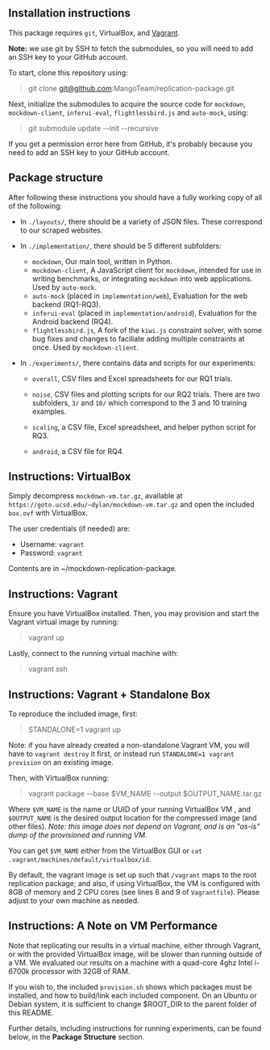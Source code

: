 ## Installation instructions

This package requires `git`, VirtualBox, and [Vagrant](https://www.vagrantup.com). 

**Note:** we use git by SSH to fetch the submodules, so you will need to add an SSH key to your GitHub account.

To start, clone this repository using: 

> git clone git@github.com:MangoTeam/replication-package.git

Next, initialize the submodules to acquire the source code for `mockdown`, `mockdown-client`, `inferui-eval`, `flightlessbird.js` and `auto-mock`, using:

> git submodule update --init --recursive

If you get a permission error here from GitHub, it's probably because you need to add an SSH key to your GitHub account.

## Package structure

After following these instructions you should have a fully working copy of all of the following:

- In `./layouts/`, there should be a variety of JSON files. These correspond to our scraped websites.
- In `./implementation/`, there should be 5 different subfolders:
  + `mockdown`, Our main tool, written in Python.
  + `mockdown-client`, A JavaScript client for `mockdown`, intended for use in writing benchmarks, or integrating `mockdown` into web applications. Used by `auto-mock`.
  + `auto-mock` (placed in `implementation/web`), Evaluation for the web backend (RQ1-RQ3).
  + `inferui-eval` (placed in `implementation/android`), Evaluation for the Android backend (RQ4).
  + `flightlessbird.js`, A fork of the `kiwi.js` constraint solver, with some bug fixes and changes to faciliate adding multiple constraints at once. Used by `mockdown-client`.

- In `./experiments/`, there contains data and scripts for our experiments:
  + `overall`, CSV files and Excel spreadsheets for our RQ1 trials.

  + `noise`, CSV files and plotting scripts for our RQ2 trials. There are two subfolders, `3/` and `10/` which correspond to the 3 and 10 training examples. 

  + `scaling`, a CSV file, Excel spreadsheet, and helper python script for RQ3. 

  + `android`, a CSV file for RQ4.  

## Instructions: VirtualBox 

Simply decompress `mockdown-vm.tar.gz`, available at `https://goto.ucsd.edu/~dylan/mockdown-vm.tar.gz` and open the included `box.ovf` with VirtualBox.

The user credentials (if needed) are:

 - Username: `vagrant`
 - Password: `vagrant`

Contents are in ~/mockdown-replication-package.

## Instructions: Vagrant

Ensure you have VirtualBox installed. Then, you may provision and start the Vagrant virtual image by running:

> vagrant up

Lastly, connect to the running virtual machine with:

> vagrant ssh

## Instructions: Vagrant + Standalone Box

To reproduce the included image, first:

> STANDALONE=1 vagrant up

Note: if you have already created a non-standalone Vagrant VM, you will have to `vagrant destroy` it first, or instead run `STANDALONE=1 vagrant provision` on an existing image.

Then, with VirtualBox running:

> vagrant package --base $VM_NAME --output $OUTPUT_NAME.tar.gz

Where `$VM_NAME` is the name or UUID of your running VirtualBox VM , and `$OUTPUT_NAME` is the desired output location for the compressed image (and other files). *Note: this image does *not* depend on Vagrant, and is an "as-is" dump of the provisioned and running VM.*

You can get `$VM_NAME` either from the VirtualBox GUI or `cat .vagrant/machines/default/virtualbox/id`.

By default, the vagrant image is set up such that `/vagrant` maps to the root replication package; and also, if using VirtualBox, the VM is configured with 8GB of memory and 2 CPU cores (see lines 8 and 9 of `Vagrantfile`). Please adjust to your own machine as needed.

## Instructions: A Note on VM Performance

Note that replicating our results in a virtual machine, either through Vagrant, or with the provided VirtualBox image, will be slower than running outside of a VM. We evaluated our results on a machine with a quad-core 4ghz Intel i-6700k processor with 32GB of RAM. 

If you wish to, the included `provision.sh` shows which packages must be installed, and how to build/link each included component. On an Ubuntu or Debian system, it is sufficient to change $ROOT_DIR to the parent folder of this README.

Further details, including instructions for running experiments, can be found below, in the **Package Structure** section.